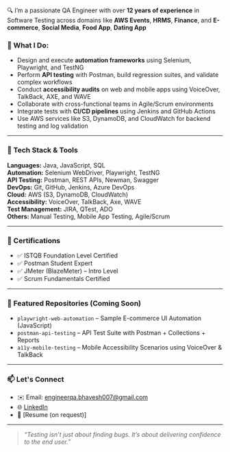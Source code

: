🔍 I’m a passionate QA Engineer with over **12 years of experience** in Software Testing across domains like **AWS Events**, **HRMS**, **Finance**, and **E-commerce**, **Social Media**, **Food App**, **Dating App**

### 🚀 What I Do:
- Design and execute **automation frameworks** using Selenium, Playwright, and TestNG
- Perform **API testing** with Postman, build regression suites, and validate complex workflows
- Conduct **accessibility audits** on web and mobile apps using VoiceOver, TalkBack, AXE, and WAVE
- Collaborate with cross-functional teams in Agile/Scrum environments
- Integrate tests with **CI/CD pipelines** using Jenkins and GitHub Actions
- Use AWS services like S3, DynamoDB, and CloudWatch for backend testing and log validation

---

### 🧰 Tech Stack & Tools
**Languages:** Java, JavaScript, SQL  
**Automation:** Selenium WebDriver, Playwright, TestNG  
**API Testing:** Postman, REST APIs, Newman, Swagger  
**DevOps:** Git, GitHub, Jenkins, Azure DevOps  
**Cloud:** AWS (S3, DynamoDB, CloudWatch)  
**Accessibility:** VoiceOver, TalkBack, Axe, WAVE  
**Test Management:** JIRA, QTest, ADO  
**Others:** Manual Testing, Mobile App Testing, Agile/Scrum

---

### 📜 Certifications
- ✅ ISTQB Foundation Level Certified  
- ✅ Postman Student Expert  
- ✅ JMeter (BlazeMeter) – Intro Level  
- ✅ Scrum Fundamentals Certified

---

### 📌 Featured Repositories (Coming Soon)
- `playwright-web-automation` – Sample E-commerce UI Automation (JavaScript)
- `postman-api-testing` – API Test Suite with Postman + Collections + Reports
- `a11y-mobile-testing` – Mobile Accessibility Scenarios using VoiceOver & TalkBack

---

### 📫 Let's Connect
- ✉️ Email: engineerqa.bhavesh007@gmail.com  
- 🌐 [LinkedIn](https://www.linkedin.com/in/your-profile/)  
- 📂 [Resume (on request)]

---

> *“Testing isn’t just about finding bugs. It’s about delivering confidence to the end user.”*
